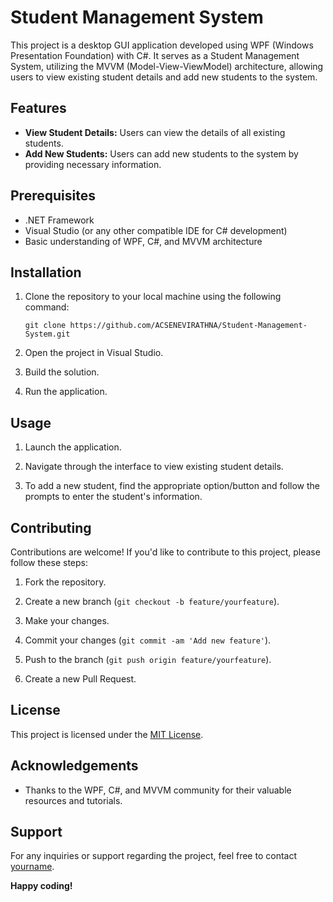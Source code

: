 # Student Management System

This project is a desktop GUI application developed using WPF (Windows Presentation Foundation) with C#. It serves as a Student Management System, utilizing the MVVM (Model-View-ViewModel) architecture, allowing users to view existing student details and add new students to the system.

## Features

- **View Student Details:** Users can view the details of all existing students.
- **Add New Students:** Users can add new students to the system by providing necessary information.

## Prerequisites

- .NET Framework
- Visual Studio (or any other compatible IDE for C# development)
- Basic understanding of WPF, C#, and MVVM architecture

## Installation

1. Clone the repository to your local machine using the following command:

    ```
    git clone https://github.com/ACSENEVIRATHNA/Student-Management-System.git
    ```

2. Open the project in Visual Studio.

3. Build the solution.

4. Run the application.

## Usage

1. Launch the application.

2. Navigate through the interface to view existing student details.

3. To add a new student, find the appropriate option/button and follow the prompts to enter the student's information.

## Contributing

Contributions are welcome! If you'd like to contribute to this project, please follow these steps:

1. Fork the repository.

2. Create a new branch (`git checkout -b feature/yourfeature`).

3. Make your changes.

4. Commit your changes (`git commit -am 'Add new feature'`).

5. Push to the branch (`git push origin feature/yourfeature`).

6. Create a new Pull Request.

## License

This project is licensed under the [MIT License](LICENSE).

## Acknowledgements

- Thanks to the WPF, C#, and MVVM community for their valuable resources and tutorials.

## Support

For any inquiries or support regarding the project, feel free to contact [yourname](mailto:youremail@example.com).

**Happy coding!**
